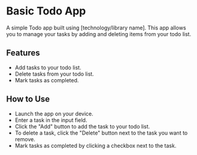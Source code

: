 # Basic Todo App

A simple Todo app built using [technology/library name]. This app allows you to manage your tasks by adding and deleting items from your todo list.

## Features

- Add tasks to your todo list.
- Delete tasks from your todo list.
- Mark tasks as completed.

## How to Use
- Launch the app on your device.
- Enter a task in the input field.
- Click the "Add" button to add the task to your todo list.
- To delete a task, click the "Delete" button next to the task you want to remove.
- Mark tasks as completed by clicking a checkbox next to the task.
